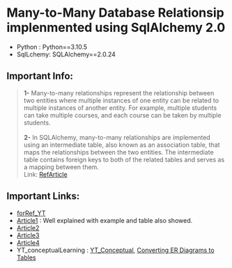 
# Many-to-Many Database Relationsip implenmented using SqlAlchemy 2.0
- Python : Python==3.10.5
- SqlLchemy: SQLAlchemy==2.0.24

## Important Info:
> **1-** Many-to-many relationships represent the relationship between two entities where multiple instances of one entity can be related to multiple instances of another entity. For example, multiple students can take multiple courses, and each course can be taken by multiple students. <br><br> **2-** In SQLAlchemy, many-to-many relationships are implemented using an intermediate table, also known as an association table, that maps the relationships between the two entities. The intermediate table contains foreign keys to both of the related tables and serves as a mapping between them. <br> Link: [RefArticle](https://vegibit.com/sqlalchemy-orm-relationships-one-to-many-many-to-one-many-to-many/)


## Important Links:
- [forRef_YT](https://www.youtube.com/watch?v=3IDiEC0ZwPg)
- [Article1](https://www.digitalocean.com/community/tutorials/how-to-use-many-to-many-database-relationships-with-flask-sqlalchemy) : Well explained with example and table also showed.
- [Article2](https://hackersandslackers.com/sqlalchemy-data-models/)
- [Article3](https://vegibit.com/sqlalchemy-orm-relationships-one-to-many-many-to-one-many-to-many/)
- [Article4](https://www.educba.com/sqlalchemy-many-to-many/)
- YT_conceptualLearning : [YT_Conceptual](https://www.youtube.com/watch?v=TX2fhj8Xrj8&list=PL3R9-um41JsxPg4WAPeEZgH6oAk2oti0Q&index=3), [Converting ER Diagrams to Tables](https://www.youtube.com/watch?v=GiLpCYekYmw&list=PL3R9-um41JsxPg4WAPeEZgH6oAk2oti0Q&index=8)
